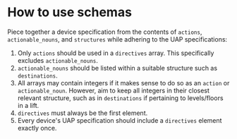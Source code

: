 # How to use schemas

Piece together a device specification from the contents of `actions`, `actionable_nouns`, and `structures` while adhering to the UAP specifications:

1. Only `actions` should be used in a `directives` array. This specifically excludes `actionable_nouns`.
2. `actionable_nouns` should be listed within a suitable structure such as `destinations`.
3. All arrays may contain integers if it makes sense to do so as an `action` or `actionable_noun`. However, aim to keep all integers in their closest relevant structure, such as in `destinations` if pertaining to levels/floors in a lift.
4. `directives` must always be the first element.
5. Every device's UAP specification should include a `directives` element exactly once.
